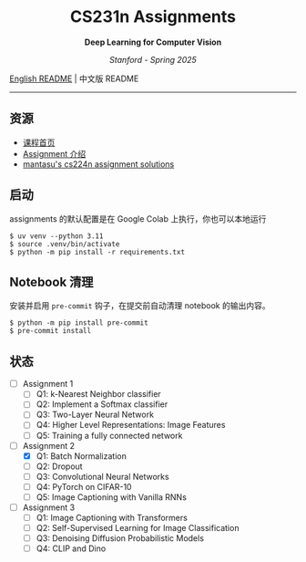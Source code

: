 <h1 align="center">CS231n Assignments</h1>
<p align="center"><b>Deep Learning for Computer Vision</b></p>
<p align="center"><i>Stanford - Spring 2025</i></p>

[English README](./README.md) | 中文版 README

---

## 资源

- [课程首页](https://cs231n.stanford.edu/index.html)
- [Assignment 介绍](https://cs231n.stanford.edu/assignments.html)
- [mantasu's cs224n assignment solutions](https://github.com/mantasu/cs231n)

## 启动

assignments 的默认配置是在 Google Colab 上执行，你也可以本地运行

```shell
$ uv venv --python 3.11
$ source .venv/bin/activate
$ python -m pip install -r requirements.txt
```

## Notebook 清理

安装并启用 `pre-commit` 钩子，在提交前自动清理 notebook 的输出内容。

```shell
$ python -m pip install pre-commit
$ pre-commit install
```

## 状态

- [ ] Assignment 1
    - [ ] Q1: k-Nearest Neighbor classifier
    - [ ] Q2: Implement a Softmax classifier
    - [ ] Q3: Two-Layer Neural Network
    - [ ] Q4: Higher Level Representations: Image Features
    - [ ] Q5: Training a fully connected network
- [ ] Assignment 2
    - [x] Q1: Batch Normalization
    - [ ] Q2: Dropout
    - [ ] Q3: Convolutional Neural Networks
    - [ ] Q4: PyTorch on CIFAR-10
    - [ ] Q5: Image Captioning with Vanilla RNNs
- [ ] Assignment 3
    - [ ] Q1: Image Captioning with Transformers
    - [ ] Q2: Self-Supervised Learning for Image Classification
    - [ ] Q3: Denoising Diffusion Probabilistic Models
    - [ ] Q4: CLIP and Dino
